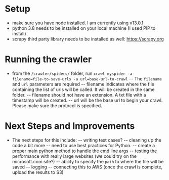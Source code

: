 # Setup

- make sure you have node installed. I am currently using v13.0.1
- python 3.8 needs to be installed on your local machine (I used PIP to install)
- scrapy third party library needs to be installed as well: https://scrapy.org

# Running the crawler

- from the `/crawler/spiders/` folder, run `crawl myspider -a filename=file-to-save-urls -a url=base-url-to-crawl`
  -- The `filename` and `url` parameters are required
  -- filename indicates where the file containing the list of urls will be called. It will be created in the same folder.
  -- filename should not have an extension. A txt file with a timestamp will be created.
  -- url will be the base url to begin your crawl. Please make sure the protocol is specified.

# Next Steps and Improvements

- The next steps for this include:
  -- writing test cases?
  -- cleaning up the code a bit more
  -- need to use best practices for Python.
  -- create a proper main python method to handle the cmd line args
  -- testing the performance with really large websites (we could try on the microsoft.com site?)
  -- ability to specify the `path` to where the file will be saved
  -- logging
  -- connecting this to AWS (once the crawl is complete, upload the results to S3)
